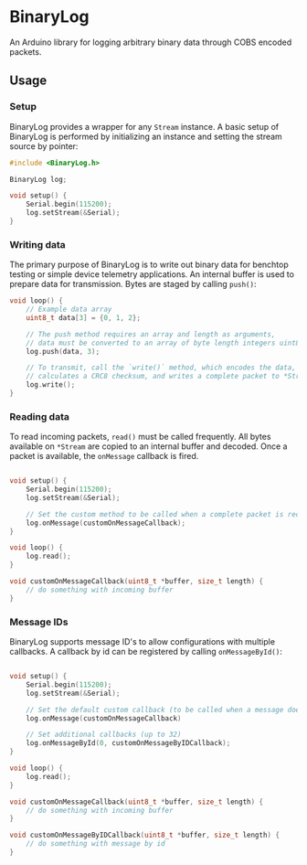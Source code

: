 # BinaryLog

An Arduino library for logging arbitrary binary data through COBS encoded packets.

## Usage

### Setup
BinaryLog provides a wrapper for any `Stream` instance. A basic setup of BinaryLog is performed by initializing an instance and setting the stream source by pointer:

```c++
#include <BinaryLog.h>

BinaryLog log;

void setup() {
    Serial.begin(115200);
    log.setStream(&Serial);
}
```

### Writing data
The primary purpose of BinaryLog is to write out binary data for benchtop testing or simple device telemetry applications. An internal buffer is used to prepare data for transmission. Bytes are staged by calling `push()`:

```c++
void loop() {
    // Example data array
    uint8_t data[3] = {0, 1, 2};

    // The push method requires an array and length as arguments,
    // data must be converted to an array of byte length integers uint8_t
    log.push(data, 3);

    // To transmit, call the `write()` method, which encodes the data,
    // calculates a CRC8 checksum, and writes a complete packet to *Stream.
    log.write();
}
```

### Reading data
To read incoming packets, `read()` must be called frequently. All bytes available on `*Stream` are copied to an internal buffer and decoded. Once a packet is available, the `onMessage` callback is fired.

```c++

void setup() {
    Serial.begin(115200);
    log.setStream(&Serial);

    // Set the custom method to be called when a complete packet is received
    log.onMessage(customOnMessageCallback);
}

void loop() {
    log.read();
}

void customOnMessageCallback(uint8_t *buffer, size_t length) {
    // do something with incoming buffer
}
```

### Message IDs
BinaryLog supports message ID's to allow configurations with multiple callbacks. A callback by id can be registered by calling `onMessageById()`:

```c++

void setup() {
    Serial.begin(115200);
    log.setStream(&Serial);

    // Set the default custom callback (to be called when a message does not include an ID)
    log.onMessage(customOnMessageCallback)

    // Set additional callbacks (up to 32)
    log.onMessageById(0, customOnMessageByIDCallback);
}

void loop() {
    log.read();
}

void customOnMessageCallback(uint8_t *buffer, size_t length) {
    // do something with incoming buffer
}

void customOnMessageByIDCallback(uint8_t *buffer, size_t length) {
    // do something with message by id
}

```
